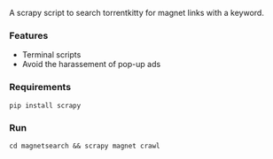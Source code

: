 A scrapy script to search torrentkitty for magnet links with a keyword.

### Features

* Terminal scripts
* Avoid the harassement of pop-up ads

### Requirements

```
pip install scrapy
```

### Run
```
cd magnetsearch && scrapy magnet crawl
```
